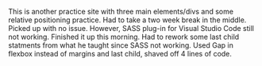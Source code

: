 This is another practice site with three main elements/divs and some relative positioning practice. 
Had to take a two week break in the middle.  Picked up with no issue. However, SASS plug-in for Visual Studio Code still not working.
Finished it up this morning. Had to rework some last child statments from what he taught since SASS not working. Used Gap in flexbox instead of margins and last child, shaved off 4 lines of code. 
